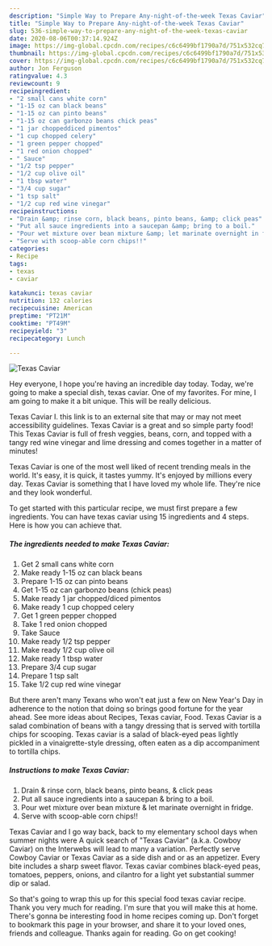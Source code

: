 ```yaml
---
description: "Simple Way to Prepare Any-night-of-the-week Texas Caviar"
title: "Simple Way to Prepare Any-night-of-the-week Texas Caviar"
slug: 536-simple-way-to-prepare-any-night-of-the-week-texas-caviar
date: 2020-08-06T00:37:14.924Z
image: https://img-global.cpcdn.com/recipes/c6c6499bf1790a7d/751x532cq70/texas-caviar-recipe-main-photo.jpg
thumbnail: https://img-global.cpcdn.com/recipes/c6c6499bf1790a7d/751x532cq70/texas-caviar-recipe-main-photo.jpg
cover: https://img-global.cpcdn.com/recipes/c6c6499bf1790a7d/751x532cq70/texas-caviar-recipe-main-photo.jpg
author: Jon Ferguson
ratingvalue: 4.3
reviewcount: 9
recipeingredient:
- "2 small cans white corn"
- "1-15 oz can black beans"
- "1-15 oz can pinto beans"
- "1-15 oz can garbonzo beans chick peas"
- "1 jar choppeddiced pimentos"
- "1 cup chopped celery"
- "1 green pepper chopped"
- "1 red onion chopped"
- " Sauce"
- "1/2 tsp pepper"
- "1/2 cup olive oil"
- "1 tbsp water"
- "3/4 cup sugar"
- "1 tsp salt"
- "1/2 cup red wine vinegar"
recipeinstructions:
- "Drain &amp; rinse corn, black beans, pinto beans, &amp; click peas"
- "Put all sauce ingredients into a saucepan &amp; bring to a boil."
- "Pour wet mixture over bean mixture &amp; let marinate overnight in fridge."
- "Serve with scoop-able corn chips!!"
categories:
- Recipe
tags:
- texas
- caviar

katakunci: texas caviar 
nutrition: 132 calories
recipecuisine: American
preptime: "PT21M"
cooktime: "PT49M"
recipeyield: "3"
recipecategory: Lunch

---
```



![Texas Caviar](https://img-global.cpcdn.com/recipes/c6c6499bf1790a7d/751x532cq70/texas-caviar-recipe-main-photo.jpg)

Hey everyone, I hope you're having an incredible day today. Today, we're going to make a special dish, texas caviar. One of my favorites. For mine, I am going to make it a bit unique. This will be really delicious.

Texas Caviar I. this link is to an external site that may or may not meet accessibility guidelines. Texas Caviar is a great and so simple party food! This Texas Caviar is full of fresh veggies, beans, corn, and topped with a tangy red wine vinegar and lime dressing and comes together in a matter of minutes!

Texas Caviar is one of the most well liked of recent trending meals in the world. It's easy, it is quick, it tastes yummy. It's enjoyed by millions every day. Texas Caviar is something that I have loved my whole life. They're nice and they look wonderful.


To get started with this particular recipe, we must first prepare a few ingredients. You can have texas caviar using 15 ingredients and 4 steps. Here is how you can achieve that.

<!--inarticleads1-->

##### The ingredients needed to make Texas Caviar:

1. Get 2 small cans white corn
1. Make ready 1-15 oz can black beans
1. Prepare 1-15 oz can pinto beans
1. Get 1-15 oz can garbonzo beans (chick peas)
1. Make ready 1 jar chopped/diced pimentos
1. Make ready 1 cup chopped celery
1. Get 1 green pepper chopped
1. Take 1 red onion chopped
1. Take  Sauce
1. Make ready 1/2 tsp pepper
1. Make ready 1/2 cup olive oil
1. Make ready 1 tbsp water
1. Prepare 3/4 cup sugar
1. Prepare 1 tsp salt
1. Take 1/2 cup red wine vinegar


But there aren&#39;t many Texans who won&#39;t eat just a few on New Year&#39;s Day in adherence to the notion that doing so brings good fortune for the year ahead. See more ideas about Recipes, Texas caviar, Food. Texas Caviar is a salad combination of beans with a tangy dressing that is served with tortilla chips for scooping. Texas caviar is a salad of black-eyed peas lightly pickled in a vinaigrette-style dressing, often eaten as a dip accompaniment to tortilla chips. 

<!--inarticleads2-->

##### Instructions to make Texas Caviar:

1. Drain &amp; rinse corn, black beans, pinto beans, &amp; click peas
1. Put all sauce ingredients into a saucepan &amp; bring to a boil.
1. Pour wet mixture over bean mixture &amp; let marinate overnight in fridge.
1. Serve with scoop-able corn chips!!


Texas Caviar and I go way back, back to my elementary school days when summer nights were A quick search of &#34;Texas Caviar&#34; (a.k.a. Cowboy Caviar) on the Interwebs will lead to many a variation. Perfectly serve Cowboy Caviar or Texas Caviar as a side dish and or as an appetizer. Every bite includes a sharp sweet flavor. Texas caviar combines black-eyed peas, tomatoes, peppers, onions, and cilantro for a light yet substantial summer dip or salad. 

So that's going to wrap this up for this special food texas caviar recipe. Thank you very much for reading. I'm sure that you will make this at home. There's gonna be interesting food in home recipes coming up. Don't forget to bookmark this page in your browser, and share it to your loved ones, friends and colleague. Thanks again for reading. Go on get cooking!
